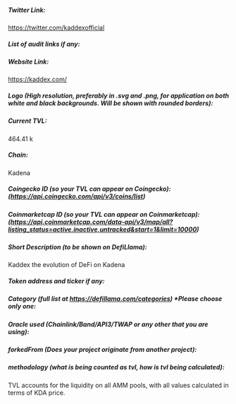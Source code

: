 ##### Twitter Link:
https://twitter.com/kaddexofficial

##### List of audit links if any:


##### Website Link:
https://kaddex.com/

##### Logo (High resolution, preferably in .svg and .png, for application on both white and black backgrounds. Will be shown with rounded borders):


##### Current TVL:
 464.41 k 

##### Chain:
Kadena


##### Coingecko ID (so your TVL can appear on Coingecko): (https://api.coingecko.com/api/v3/coins/list)


##### Coinmarketcap ID (so your TVL can appear on Coinmarketcap): (https://api.coinmarketcap.com/data-api/v3/map/all?listing_status=active,inactive,untracked&start=1&limit=10000)


##### Short Description (to be shown on DefiLlama):
Kaddex the evolution of DeFi on Kadena

##### Token address and ticker if any:


##### Category (full list at https://defillama.com/categories) *Please choose only one:


##### Oracle used (Chainlink/Band/API3/TWAP or any other that you are using):


##### forkedFrom (Does your project originate from another project):


##### methodology (what is being counted as tvl, how is tvl being calculated):

TVL accounts for the liquidity on all AMM pools, with all values calculated in terms of KDA price.
